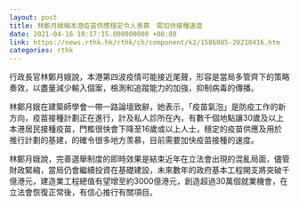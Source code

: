 ```yaml
---
layout: post
title: 林鄭月娥稱本港疫苗供應穩定令人羡慕　需加快接種速度
date: 2021-04-16 10:17:15.000000000 +08:00
link: https://news.rthk.hk/rthk/ch/component/k2/1586085-20210416.htm
categories: rthk
---
```


行政長官林鄭月娥說，本港第四波疫情可能接近尾聲，形容是當局多管齊下的策略奏效，以盡量減少輸入個案，檢測和追蹤能力的加強，抑制病毒的傳播。

林鄭月娥在建築師學會一帶一路論壇致辭，她表示，「疫苗氣泡​」是防疫工作的新方向，疫苗接種計劃正在進行，計及私人診所在內，有數千個地點讓30歲及以上本港居民接種疫苗，門檻很快會下降至16歲或以上人士，穩定的疫苗供應及用於推行計劃的基建，的確令很多地方羡慕，目前需要加快疫苗接種的速度。

林鄭月娥說，完善選舉制度的即時效果是結束近年在立法會出現的混亂局面，儘管財政緊縮，當局仍會繼續投資在基礎建設，未來數年的政府基本工程開支將突破千億港元，建造業工程總值有望增至約3000億港元，創造超過30萬個就業機會，在立法會恢復正常後，有信心推行有關項目。
